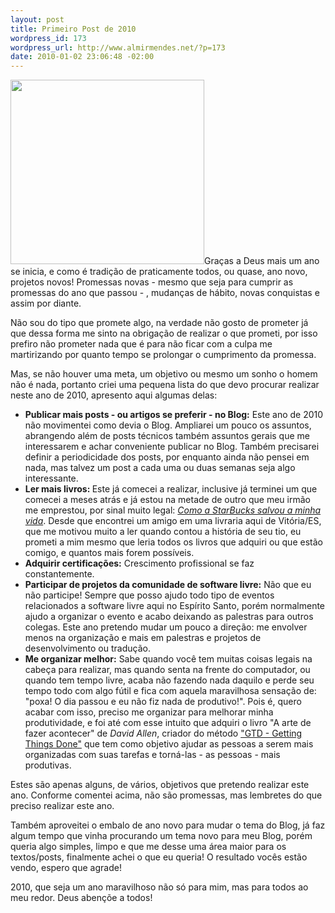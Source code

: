 ```yaml
--- 
layout: post
title: Primeiro Post de 2010
wordpress_id: 173
wordpress_url: http://www.almirmendes.net/?p=173
date: 2010-01-02 23:06:48 -02:00
---
```

<img class="alignleft" title="promessas" src="http://www.goodlight.com.br/Images/Dicas/dicas_internas_promessas_in.jpg" alt="" width="310" height="295" />Graças a Deus mais um ano se inicia, e como é tradição de praticamente todos, ou quase, ano novo, projetos novos! Promessas novas - mesmo que seja para cumprir as promessas do ano que passou - , mudanças de hábito, novas conquistas e assim por diante.

Não sou do tipo que promete algo, na verdade não gosto de prometer já que dessa forma me sinto na obrigação de realizar o que prometi, por isso prefiro não prometer nada que é para não ficar com a culpa me martirizando por quanto tempo se prolongar o cumprimento da promessa.

Mas, se não houver uma meta, um objetivo ou mesmo um sonho o homem não é nada, portanto criei uma pequena lista do que devo procurar realizar neste ano de 2010, apresento aqui algumas delas:
<ul>
	<li><strong>Publicar mais posts - ou artigos se preferir - no Blog:</strong> Este ano de 2010 não movimentei como devia o Blog. Ampliarei um pouco os assuntos, abrangendo além de posts técnicos também assuntos gerais que me interessarem e achar conveniente publicar no Blog. Também precisarei definir a periodicidade dos posts, por enquanto ainda não pensei em nada, mas talvez um post a cada uma ou duas semanas seja algo interessante.</li>
	<li><strong>Ler mais livros: </strong> Este já comecei a realizar, inclusive já terminei um que comecei a meses atrás e já estou na metade de outro que meu irmão me emprestou, por sinal muito legal: <em><a href="http://www.esextante.com.br/publique/cgi/cgilua.exe/sys/start.htm?infoid=3749&amp;sid=2" target="_blank">Como a StarBucks salvou a minha vida</a></em>. Desde que encontrei um amigo em uma livraria aqui de Vitória/ES, que me motivou muito a ler quando contou a história de seu tio, eu prometi a mim mesmo que leria todos os livros que adquiri ou que estão comigo, e quantos mais forem possíveis.</li>
	<li><strong>Adquirir certificações:</strong> Crescimento profissional se faz constantemente.</li>
	<li><strong>Participar de projetos da comunidade de software livre:</strong> Não que eu não participe! Sempre que posso ajudo todo tipo de eventos relacionados a software livre aqui no Espírito Santo, porém normalmente ajudo a organizar o evento e acabo deixando as palestras para outros colegas. Este ano pretendo mudar um pouco a direção: me envolver menos na organização e mais em palestras e projetos de desenvolvimento ou tradução.</li>
	<li><strong>Me organizar melhor:</strong> Sabe quando você tem muitas coisas legais na cabeça para realizar, mas quando senta na frente do computador, ou quando tem tempo livre, acaba não fazendo nada daquilo e perde seu tempo todo com algo fútil e fica com aquela maravilhosa sensação de: "poxa! O dia passou e eu não fiz nada de produtivo!". Pois é, quero acabar com isso, preciso me organizar para melhorar minha produtividade, e foi até com esse intuito que adquiri o livro "A arte de fazer acontecer" de <em>David Allen</em>, criador do método <a title="Método GTD" href="http://pt.wikipedia.org/wiki/GTD" target="_blank">"GTD - Getting Things Done"</a> que tem como objetivo ajudar as pessoas a serem mais organizadas com suas tarefas e torná-las - as pessoas - mais produtivas.</li>
</ul>
Estes são apenas alguns, de vários, objetivos que pretendo realizar este ano. Conforme comentei acima, não são promessas, mas lembretes do que preciso realizar este ano.

Também aproveitei o embalo de ano novo para mudar o tema do Blog, já faz algum tempo que vinha procurando um tema novo para meu Blog, porém queria algo simples, limpo e que me desse uma área maior para os textos/posts, finalmente achei o que eu queria! O resultado vocês estão vendo, espero que agrade!

2010, que seja um ano maravilhoso não só para mim, mas para todos ao meu redor. Deus abençõe a todos!
